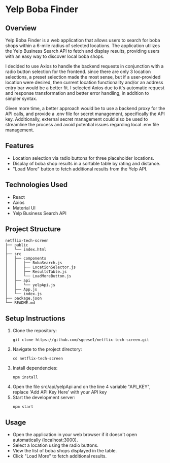 # Yelp Boba Finder

## Overview
Yelp Boba Finder is a web application that allows users to search for boba shops within a 6-mile radius of selected locations. The application utilizes the Yelp Business Search API to fetch and display results, providing users with an easy way to discover local boba shops.

I decided to use Axios to handle the backend requests in conjunction with a radio button selection for the frontend. since there are only 3 location selections, a preset selection made the most sense, but if a user-provided location were desired, then current location functionality and/or an address entry bar would be a better fit. I selected Axios due to it's automatic request and response transformation and better error handling, in addition to simpler syntax.

Given more time, a better approach would be to use a backend proxy for the API calls, and provide a .env file for secret management, specifically the API key. Additionally, external secret management could also be used to streamline the process and avoid potential issues regarding local .env file management.

## Features
- Location selection via radio buttons for three placeholder locations.
- Display of boba shop results in a sortable table by rating and distance.
- "Load More" button to fetch additional results from the Yelp API.

## Technologies Used
- React
- Axios
- Material UI
- Yelp Business Search API

## Project Structure
```
netflix-tech-screen
├── public
│   └── index.html
├── src
│   ├── components
│   │   ├── BobaSearch.js
│   │   ├── LocationSelector.js
│   │   ├── ResultsTable.js
│   │   └── LoadMoreButton.js
│   ├── api
│   │   └── yelpApi.js
│   ├── App.js
│   └── index.js
├── package.json
└── README.md
```

## Setup Instructions
1. Clone the repository:
   ```
   git clone https://github.com/sgeese1/netflix-tech-screen.git
   ```
2. Navigate to the project directory:
   ```
   cd netflix-tech-screen
   ```
3. Install dependencies:
   ```
   npm install
   ```
4. Open the file src/api/yelpApi and on the line 4 variable "API_KEY", replace 'Add API Key Here' with your API key
5. Start the development server:
   ```
   npm start
   ```

## Usage
- Open the application in your web browser if it doesn't open automatically (localhost:3000).
- Select a location using the radio buttons.
- View the list of boba shops displayed in the table.
- Click "Load More" to fetch additional results.